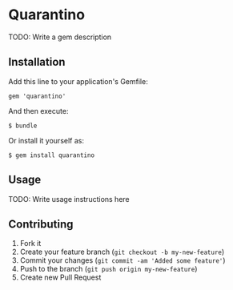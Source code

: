 # Quarantino

TODO: Write a gem description

## Installation

Add this line to your application's Gemfile:

    gem 'quarantino'

And then execute:

    $ bundle

Or install it yourself as:

    $ gem install quarantino

## Usage

TODO: Write usage instructions here

## Contributing

1. Fork it
2. Create your feature branch (`git checkout -b my-new-feature`)
3. Commit your changes (`git commit -am 'Added some feature'`)
4. Push to the branch (`git push origin my-new-feature`)
5. Create new Pull Request
